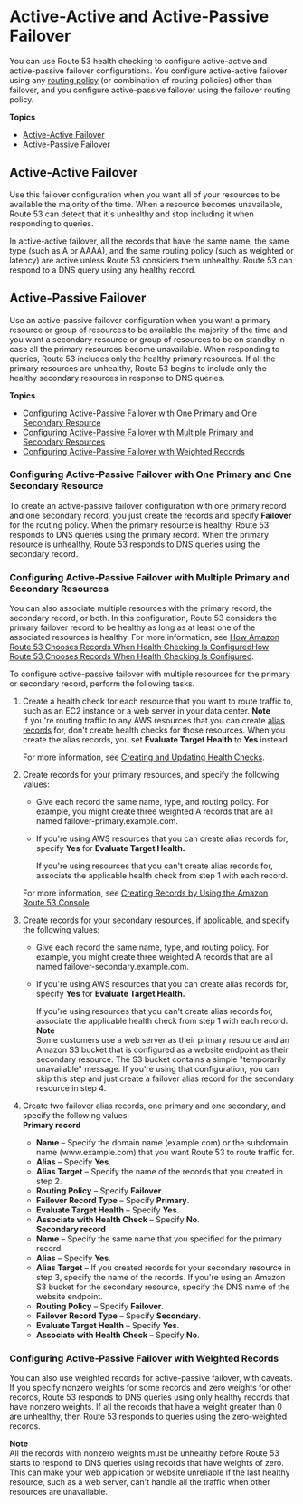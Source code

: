 # Active\-Active and Active\-Passive Failover<a name="dns-failover-types"></a>

You can use Route 53 health checking to configure active\-active and active\-passive failover configurations\. You configure active\-active failover using any [routing policy](https://docs.aws.amazon.com/Route53/latest/DeveloperGuide/routing-policy.html) \(or combination of routing policies\) other than failover, and you configure active\-passive failover using the failover routing policy\.

**Topics**
+ [Active\-Active Failover](#dns-failover-types-active-active)
+ [Active\-Passive Failover](#dns-failover-types-active-passive)

## Active\-Active Failover<a name="dns-failover-types-active-active"></a>

Use this failover configuration when you want all of your resources to be available the majority of the time\. When a resource becomes unavailable, Route 53 can detect that it's unhealthy and stop including it when responding to queries\.

In active\-active failover, all the records that have the same name, the same type \(such as A or AAAA\), and the same routing policy \(such as weighted or latency\) are active unless Route 53 considers them unhealthy\. Route 53 can respond to a DNS query using any healthy record\.

## Active\-Passive Failover<a name="dns-failover-types-active-passive"></a>

Use an active\-passive failover configuration when you want a primary resource or group of resources to be available the majority of the time and you want a secondary resource or group of resources to be on standby in case all the primary resources become unavailable\. When responding to queries, Route 53 includes only the healthy primary resources\. If all the primary resources are unhealthy, Route 53 begins to include only the healthy secondary resources in response to DNS queries\.

**Topics**
+ [Configuring Active\-Passive Failover with One Primary and One Secondary Resource](#dns-failover-types-active-passive-one-resource)
+ [Configuring Active\-Passive Failover with Multiple Primary and Secondary Resources](#dns-failover-types-active-passive-multiple-resources)
+ [Configuring Active\-Passive Failover with Weighted Records](#dns-failover-types-active-passive-weighted)

### Configuring Active\-Passive Failover with One Primary and One Secondary Resource<a name="dns-failover-types-active-passive-one-resource"></a>

To create an active\-passive failover configuration with one primary record and one secondary record, you just create the records and specify **Failover** for the routing policy\. When the primary resource is healthy, Route 53 responds to DNS queries using the primary record\. When the primary resource is unhealthy, Route 53 responds to DNS queries using the secondary record\.

### Configuring Active\-Passive Failover with Multiple Primary and Secondary Resources<a name="dns-failover-types-active-passive-multiple-resources"></a>

You can also associate multiple resources with the primary record, the secondary record, or both\. In this configuration, Route 53 considers the primary failover record to be healthy as long as at least one of the associated resources is healthy\. For more information, see [How Amazon Route 53 Chooses Records When Health Checking Is ConfiguredHow Route 53 Chooses Records When Health Checking Is Configured](health-checks-how-route-53-chooses-records.md)\.

To configure active\-passive failover with multiple resources for the primary or secondary record, perform the following tasks\.

1. Create a health check for each resource that you want to route traffic to, such as an EC2 instance or a web server in your data center\.
**Note**  
If you're routing traffic to any AWS resources that you can create [alias records](https://docs.aws.amazon.com/Route53/latest/DeveloperGuide/resource-record-sets-choosing-alias-non-alias.html) for, don't create health checks for those resources\. When you create the alias records, you set **Evaluate Target Health** to **Yes** instead\.

   For more information, see [Creating and Updating Health Checks](health-checks-creating.md)\.

1. Create records for your primary resources, and specify the following values:
   + Give each record the same name, type, and routing policy\. For example, you might create three weighted A records that are all named failover\-primary\.example\.com\.
   + If you're using AWS resources that you can create alias records for, specify **Yes** for **Evaluate Target Health\.**

     If you're using resources that you can't create alias records for, associate the applicable health check from step 1 with each record\.

   For more information, see [Creating Records by Using the Amazon Route 53 Console](resource-record-sets-creating.md)\.

1. Create records for your secondary resources, if applicable, and specify the following values:
   + Give each record the same name, type, and routing policy\. For example, you might create three weighted A records that are all named failover\-secondary\.example\.com\.
   + If you're using AWS resources that you can create alias records for, specify **Yes** for **Evaluate Target Health\.**

     If you're using resources that you can't create alias records for, associate the applicable health check from step 1 with each record\.
**Note**  
Some customers use a web server as their primary resource and an Amazon S3 bucket that is configured as a website endpoint as their secondary resource\. The S3 bucket contains a simple "temporarily unavailable" message\. If you're using that configuration, you can skip this step and just create a failover alias record for the secondary resource in step 4\.

1. Create two failover alias records, one primary and one secondary, and specify the following values:  
**Primary record**  
   + **Name** – Specify the domain name \(example\.com\) or the subdomain name \(www\.example\.com\) that you want Route 53 to route traffic for\.
   + **Alias** – Specify **Yes**\.
   + **Alias Target** – Specify the name of the records that you created in step 2\.
   + **Routing Policy** – Specify **Failover**\.
   + **Failover Record Type** – Specify **Primary**\.
   + **Evaluate Target Health** – Specify **Yes**\.
   + **Associate with Health Check** – Specify **No**\.  
**Secondary record**  
   + **Name** – Specify the same name that you specified for the primary record\.
   + **Alias** – Specify **Yes**\.
   + **Alias Target** – If you created records for your secondary resource in step 3, specify the name of the records\. If you're using an Amazon S3 bucket for the secondary resource, specify the DNS name of the website endpoint\.
   + **Routing Policy** – Specify **Failover**\.
   + **Failover Record Type** – Specify **Secondary**\.
   + **Evaluate Target Health** – Specify **Yes**\.
   + **Associate with Health Check** – Specify **No**\.

### Configuring Active\-Passive Failover with Weighted Records<a name="dns-failover-types-active-passive-weighted"></a>

You can also use weighted records for active\-passive failover, with caveats\. If you specify nonzero weights for some records and zero weights for other records, Route 53 responds to DNS queries using only healthy records that have nonzero weights\. If all the records that have a weight greater than 0 are unhealthy, then Route 53 responds to queries using the zero\-weighted records\.

**Note**  
All the records with nonzero weights must be unhealthy before Route 53 starts to respond to DNS queries using records that have weights of zero\. This can make your web application or website unreliable if the last healthy resource, such as a web server, can't handle all the traffic when other resources are unavailable\.